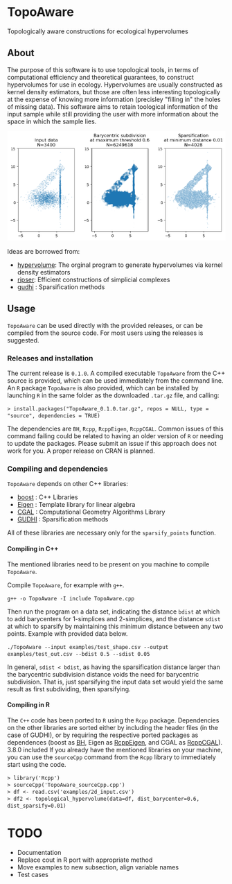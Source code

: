 # TopoAware
Topologically aware constructions for ecological hypervolumes

## About
The purpose of this software is to use topological tools, in terms of computational efficiency and theoretical guarantees, to construct hypervolumes for use in ecology. Hypervolumes are usually constructed as kernel density estimators, but those are often less interesting topologically at the expense of knowing more information (precisley "filling in" the holes of missing data). This software aims to retain toological information of the input sample while still providing the user with more information about the space in which the sample lies.

![Example of how the program hypervolume-t works, comparing three states of points](examples/2d_visual.png "Input, subdivision, sparsification")

Ideas are borrowed from:
* [hypervolume](https://github.com/bblonder/hypervolume): The orginal program to generate hypervolumes via kernel density estimators
* [ripser](https://github.com/Ripser): Efficient constructions of simplicial complexes
* [gudhi](https://gudhi.inria.fr) : Sparsification methods

## Usage

`TopoAware` can be used directly with the provided releases, or can be compiled from the source code. For most users using the releases is suggested.

### Releases and installation

The current release is `0.1.0`. A compiled executable `TopoAware` from the C++ source is provided, which can be used immediately from the command line. An `R` package `TopoAware` is also provided, which can be installed by launching `R` in the same folder as the downloaded `.tar.gz` file, and calling:

    > install.packages("TopoAware_0.1.0.tar.gz", repos = NULL, type = "source", dependencies = TRUE)

The dependencies are `BH`, `Rcpp`, `RcppEigen`, `RcppCGAL`. Common issues of this command failing could be related to having an older version of `R` or needing to update the packages. Please submit an issue if this approach does not work for you. A proper release on CRAN is planned. 

### Compiling and dependencies

`TopoAware` depends on other C++ libraries:
* [boost](https://www.boost.org) : C++ Libraries
* [Eigen](https://eigen.tuxfamily.org) : Template library for linear algebra
* [CGAL](https://www.cgal.org) : Computational Geometry Algorithms Library
* [GUDHI](https://gudhi.inria.fr) : Sparsification methods

All of these libraries are necessary only for the `sparsify_points` function.

#### Compiling in C++

The mentioned libraries need to be present on you machine to compile `TopoAware`.

Compile `TopoAware`, for example with `g++`.

    g++ -o TopoAware -I include TopoAware.cpp

Then run the program on a data set, indicating the distance `bdist` at which to add barycenters for 1-simplices and 2-simplices, and the distance `sdist` at which to sparsify by maintaining this minimum distance between any two points. Example with provided data below.

    ./TopoAware --input examples/test_shape.csv --output examples/test_out.csv --bdist 0.5 --sdist 0.05

In general, `sdist < bdist`, as having the sparsification distance larger than the barycentric subdivision distance voids the need for barycentric subdivision. That is, just sparsifying the input data set would yield the same result as first subdividing, then sparsifying.

#### Compiling in R

The `C++` code has been ported to `R` using the `Rcpp` package. Dependencies on the other libraries are sorted either by including the header files (in the case of GUDHI), or by requiring the respective ported packages as dependences (boost as [BH](https://cran.r-project.org/web/packages/BH), Eigen as [RcppEigen](https://cran.r-project.org/web/packages/RcppEigen), and CGAL as [RcppCGAL](https://cran.r-project.org/web/packages/BH)).  3.8.0 included  If you already have the mentioned libraries on your machine, you can use the `sourceCpp` command from the `Rcpp` library to immediately start using the code. 

    > library('Rcpp')
    > sourceCpp('TopoAware_sourceCpp.cpp')
    > df <- read.csv('examples/2d_input.csv')
    > df2 <- topological_hypervolume(data=df, dist_barycenter=0.6, dist_sparsify=0.01)

# TODO

* Documentation
* Replace cout in R port with appropriate method
* Move examples to new subsection, align variable names
* Test cases
